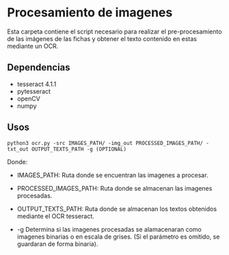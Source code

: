 # Procesamiento  de imagenes
Esta carpeta contiene el script necesario para realizar el pre-procesamiento de las imágenes de las fichas y obtener el texto contenido en estas mediante un OCR.

## Dependencias
* tesseract 4.1.1
* pytesseract
* openCV
* numpy

## Usos
```
python3 ocr.py -src IMAGES_PATH/ -img_out PROCESSED_IMAGES_PATH/ -txt_out OUTPUT_TEXTS_PATH -g (OPTIONAL)
```
Donde:
* IMAGES_PATH: Ruta donde se encuentran las imagenes a procesar.
* PROCESSED_IMAGES_PATH: Ruta donde se almacenan las imagenes procesadas.

* OUTPUT_TEXTS_PATH: Ruta donde se almacenan los textos obtenidos mediante el OCR tesseract.

* -g Determina si las imagenes procesadas se alamacenaran como imagenes binarias o en escala de grises. (Si el parámetro es omitido, se guardaran de forma binaria).